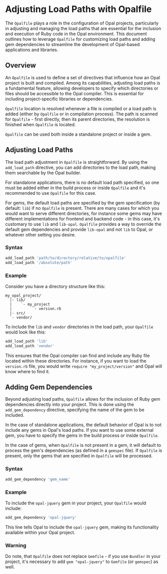 # Adjusting Load Paths with Opalfile

The `Opalfile` plays a role in the configuration of Opal projects, particularly in adjusting and managing the load paths that are essential for the inclusion and execution of Ruby code in the Opal environment. This document outlines how to leverage `Opalfile` for customizing load paths and adding gem dependencies to streamline the development of Opal-based applications and libraries.

## Overview

An `Opalfile` is used to define a set of directives that influence how an Opal project is built and compiled. Among its capabilities, adjusting load paths is a fundamental feature, allowing developers to specify which directories or files should be accessible to the Opal compiler. This is essential for including project-specific libraries or dependencies.

`Opalfile` location is resolved whenever a file is compiled or a load path is added (either by `Opalfile` or in compilation process). The path is scanned for `Opalfile` - first directly, then its parent directories, the resolution is finished when `Opalfile` is located.

`Opalfile` can be used both inside a standalone project or inside a gem.

## Adjusting Load Paths

The load path adjustment in `Opalfile` is straightforward. By using the `add_load_path` directive, you can add directories to the load path, making them searchable by the Opal builder.

For standalone applications, there is no default load path specified, so one must be added either in the build process or inside `Opalfile` and it's recommended to use `Opalfile` for this case.

For gems, the default load paths are specified by the gem specification (by default: `lib`) if no `Opalfile` is present. There are many cases for which you would want to serve different directories, for instance some gems may have different implementations for frontend and backend code - in this case, it's customary to use `lib` and `lib-opal`. `Opalfile` provides a way to override the default gem dependencies and provide `lib-opal` and not `lib` to Opal, or whatever other setting you desire.

### Syntax

```ruby
add_load_path 'path/to/directory/relative/to/opalfile'
add_load_path '/absolute/path'
```

### Example

Consider you have a directory structure like this:

```
my_opal_project/
  |- lib/
  |    `- my_project
  |         `- version.rb
  |- src/
  `- vendor/
```

To include the `lib` and `vendor` directories in the load path, your `Opalfile` would look like this:

```ruby
add_load_path 'lib'
add_load_path 'vendor'
```

This ensures that the Opal compiler can find and include any Ruby file located within these directories. For instance, if you want to load the `version.rb` file, you would write `require "my_project/version"` and Opal will know where to find it.

## Adding Gem Dependencies

Beyond adjusting load paths, `Opalfile` allows for the inclusion of Ruby gem dependencies directly into your project. This is done using the `add_gem_dependency` directive, specifying the name of the gem to be included.

In the case of standalone applications, the default behavior of Opal is to not include any gems in Opal's load paths. If you want to use some external gem, you have to specify the gems in the build process or inside `Opalfile`.

In the case of gems, when `Opalfile` is not present in a gem, it will default to process the gem's dependencies (as defined in a `gemspec` file). If `Opalfile` is present, only the gems that are specified in `Opalfile` will be processed.

### Syntax

```ruby
add_gem_dependency 'gem_name'
```

### Example

To include the `opal-jquery` gem in your project, your `Opalfile` would include:

```ruby
add_gem_dependency 'opal-jquery'
```

This line tells Opal to include the `opal-jquery` gem, making its functionality available within your Opal project.

### Warning

Do note, that `Opalfile` does not replace `Gemfile` - if you use `Bundler` in your project, it's necessary to add `gem "opal-jquery"` to `Gemfile` (or `gemspec`) as well.
